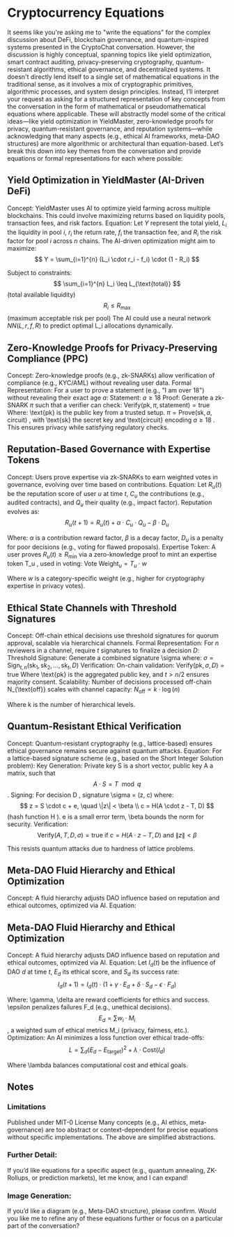 # Cryptocurrency Equations

It seems like you're asking me to "write the equations" for the complex discussion about DeFi, blockchain governance, and quantum-inspired systems presented in the CryptoChat conversation. However, the discussion is highly conceptual, spanning topics like yield optimization, smart contract auditing, privacy-preserving cryptography, quantum-resistant algorithms, ethical governance, and decentralized systems. It doesn't directly lend itself to a single set of mathematical equations in the traditional sense, as it involves a mix of cryptographic primitives, algorithmic processes, and system design principles.
Instead, I’ll interpret your request as asking for a structured representation of key concepts from the conversation in the form of mathematical or pseudomathematical equations where applicable. These will abstractly model some of the critical ideas—like yield optimization in YieldMaster, zero-knowledge proofs for privacy, quantum-resistant governance, and reputation systems—while acknowledging that many aspects (e.g., ethical AI frameworks, meta-DAO structures) are more algorithmic or architectural than equation-based.
Let’s break this down into key themes from the conversation and provide equations or formal representations for each where possible:
## Yield Optimization in YieldMaster (AI-Driven DeFi)
Concept: YieldMaster uses AI to optimize yield farming across multiple blockchains. This could involve maximizing returns based on liquidity pools, transaction fees, and risk factors.
Equation:
Let $Y$ represent the total yield, $L_i$ the liquidity in pool $i$, $r_i$ the return rate, $f_i$ the transaction fee, and $R_i$ the risk factor for pool $i$ across $n$ chains. The AI-driven optimization might aim to maximize:
$$ Y = \sum_{i=1}^{n} (L_i \cdot r_i - f_i) \cdot (1 - R_i) $$

Subject to constraints:
$$ \sum_{i=1}^{n} L_i \leq L_{\text{total}} $$
 (total available liquidity)
$$ R_i \leq R_{\text{max}} $$
 (maximum acceptable risk per pool)
The AI could use a neural network 
$NN(L, r, f, R)$
 to predict optimal 
L_i
 allocations dynamically.
## Zero-Knowledge Proofs for Privacy-Preserving Compliance (PPC)
Concept: Zero-knowledge proofs (e.g., zk-SNARKs) allow verification of compliance (e.g., KYC/AML) without revealing user data.
Formal Representation:
For a user to prove a statement (e.g., "I am over 18") without revealing their exact age $a$:
Statement: 
$a \geq 18$
Proof: Generate a zk-SNARK $\pi$ such that a verifier can check:
$\text{Verify}(\text{pk}, \pi, \text{statement}) = \text{true}$
Where:
\text{pk}
 is the public key from a trusted setup.
$\pi = \text{Prove}(\text{sk}, a, \text{circuit})$
, with 
\text{sk}
 the secret key and 
\text{circuit}
 encoding 
$a \geq 18$
.
This ensures privacy while satisfying regulatory checks.
## Reputation-Based Governance with Expertise Tokens
Concept: Users prove expertise via zk-SNARKs to earn weighted votes in governance, evolving over time based on contributions.
Equation:
Let $R_u(t)$ be the reputation score of user $u$ at time $t$, $C_u$ the contributions (e.g., audited contracts), and $Q_u$ their quality (e.g., impact factor). Reputation evolves as:
$$ R_u(t+1) = R_u(t) + \alpha \cdot C_u \cdot Q_u - \beta \cdot D_u $$

Where: $\alpha$ is a contribution reward factor, $\beta$ is a decay factor, $D_u$ is a penalty for poor decisions (e.g., voting for flawed proposals).
Expertise Token: A user proves 
$R_u(t) \geq R_{\text{min}}$
 via a zero-knowledge proof to mint an expertise token 
T_u
, used in voting:
$\text{Vote Weight}_u = T_u \cdot w$

Where $w$ is a category-specific weight (e.g., higher for cryptography expertise in privacy votes).
## Ethical State Channels with Threshold Signatures
Concept: Off-chain ethical decisions use threshold signatures for quorum approval, scalable via hierarchical channels.
Formal Representation:
For $n$ reviewers in a channel, require $t$ signatures to finalize a decision $D$:
Threshold Signature: Generate a combined signature 
\sigma
 where:
$\sigma = \text{Sign}_{t,n}(\text{sk}_1, \text{sk}_2, ..., \text{sk}_t, D)$
Verification: On-chain validation:
$\text{Verify}(\text{pk}, \sigma, D) = \text{true}$
Where 
\text{pk}
 is the aggregated public key, and 
$t > n/2$
 ensures majority consent.
Scalability: Number of decisions processed off-chain 
N_{\text{off}}
 scales with channel capacity:
$N_{\text{off}} \propto k \cdot \log(n)$

Where 
k
 is the number of hierarchical levels.
## Quantum-Resistant Ethical Verification
Concept: Quantum-resistant cryptography (e.g., lattice-based) ensures ethical governance remains secure against quantum attacks.
Equation:
For a lattice-based signature scheme (e.g., based on the Short Integer Solution problem):
Key Generation: Private key 
S
 is a short vector, public key 
A
 a matrix, such that 
$$ A \cdot S = T \mod q $$
.
Signing: For decision 
D
, signature 
\sigma = (z, c)
 where:
$$ z = S \cdot c + e, \quad \|z\| < \beta \\
c = H(A \cdot z - T, D) $$
 (hash function 
H
).
e
 is a small error term, 
\beta
 bounds the norm for security.
Verification:
$$ \text{Verify}(A, T, D, \sigma) = \text{true} \text{ if } c = H(A \cdot z - T, D) \text{ and } \|z\| < \beta $$

This resists quantum attacks due to hardness of lattice problems.
## Meta-DAO Fluid Hierarchy and Ethical Optimization
Concept: A fluid hierarchy adjusts DAO influence based on reputation and ethical outcomes, optimized via AI.
Equation:
## Meta-DAO Fluid Hierarchy and Ethical Optimization
Concept: A fluid hierarchy adjusts DAO influence based on reputation and ethical outcomes, optimized via AI.
Equation:
Let $I_d(t)$ be the influence of DAO $d$ at time $t$, $E_d$ its ethical score, and $S_d$ its success rate:
$$ I_d(t+1) = I_d(t) \cdot (1 + \gamma \cdot E_d + \delta \cdot S_d - \epsilon \cdot F_d) $$

Where:
\gamma, \delta
 are reward coefficients for ethics and success.
\epsilon
 penalizes failures 
F_d
 (e.g., unethical decisions).
$$ E_d = \sum w_i \cdot M_i $$
, a weighted sum of ethical metrics 
M_i
 (privacy, fairness, etc.).
Optimization: An AI minimizes a loss function over ethical trade-offs:
$$ L = \sum_{d} (E_d - E_{\text{target}})^2 + \lambda \cdot \text{Cost}(I_d) $$

Where 
\lambda
 balances computational cost and ethical goals.
## Notes
### Limitations
Published under MIT-0 License
Many concepts (e.g., AI ethics, meta-governance) are too abstract or context-dependent for precise equations without specific implementations. The above are simplified abstractions.
### Further Detail:
If you’d like equations for a specific aspect (e.g., quantum annealing, ZK-Rollups, or prediction markets), let me know, and I can expand!
### Image Generation:
If you’d like a diagram (e.g., Meta-DAO structure), please confirm.
Would you like me to refine any of these equations further or focus on a particular part of the conversation?